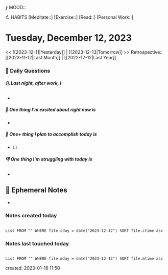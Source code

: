 ⨑ MOOD::

↻ HABITS
[Meditate::]
[Exercise::]
[Read::]
[Personal Work::]

# Tuesday, December 12, 2023

\<\< [[2023-12-11|Yesterday]] | [[2023-12-13|Tomorrow]] >>
Retrospective:: [[2023-11-12|Last Month]] | [[2022-12-12|Last Year]]

### 📅 Daily Questions

##### 🌜 Last night, after work, I

-

##### 🙌 One thing I'm excited about right now is

-

##### 🚀 One+ thing I plan to accomplish today is

- [ ]

##### 👎 One thing I'm struggling with today is

-

## 📝 Ephemeral Notes

-

### Notes created today

```dataview

List FROM "" WHERE file.cday = date("2023-12-12") SORT file.ctime asc

```

### Notes last touched today

```dataview

List FROM "" WHERE file.mday = date("2023-12-12") SORT file.mtime asc

```

created: 2023-01-16 11:50
